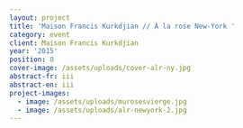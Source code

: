 ```yaml
---
layout: project
title: 'Maison Francis Kurkdjian // À la rose New-York '
category: event
client: Maison Francis Kurkdjian
year: '2015'
position: 8
cover-image: /assets/uploads/cover-alr-ny.jpg
abstract-fr: iii
abstract-en: iii
project-images:
  - image: /assets/uploads/murosesvierge.jpg
  - image: /assets/uploads/alr-newyork-2.jpg
---
```


